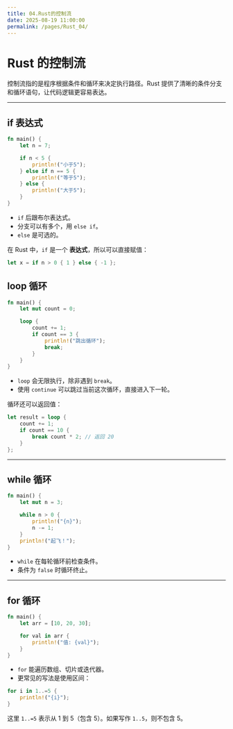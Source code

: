 ```yaml
---
title: 04.Rust的控制流
date: 2025-08-19 11:00:00
permalink: /pages/Rust_04/
---
```


# Rust 的控制流

控制流指的是程序根据条件和循环来决定执行路径。Rust 提供了清晰的条件分支和循环语句，让代码逻辑更容易表达。

---

## if 表达式

```rust
fn main() {
    let n = 7;

    if n < 5 {
        println!("小于5");
    } else if n == 5 {
        println!("等于5");
    } else {
        println!("大于5");
    }
}
```

- `if` 后跟布尔表达式。
- 分支可以有多个，用 `else if`。
- `else` 是可选的。

在 Rust 中，`if` 是一个 **表达式**，所以可以直接赋值：

```rust
let x = if n > 0 { 1 } else { -1 };
```

## loop 循环

```rust
fn main() {
    let mut count = 0;

    loop {
        count += 1;
        if count == 3 {
            println!("跳出循环");
            break;
        }
    }
}
```

- `loop` 会无限执行，除非遇到 `break`。
- 使用 `continue` 可以跳过当前这次循环，直接进入下一轮。

循环还可以返回值：

```rust
let result = loop {
    count += 1;
    if count == 10 {
        break count * 2; // 返回 20
    }
};
```

------

## while 循环

```rust
fn main() {
    let mut n = 3;

    while n > 0 {
        println!("{n}");
        n -= 1;
    }
    println!("起飞！");
}
```

- `while` 在每轮循环前检查条件。
- 条件为 `false` 时循环终止。

------

## for 循环

```rust
fn main() {
    let arr = [10, 20, 30];

    for val in arr {
        println!("值: {val}");
    }
}
```

- `for` 能遍历数组、切片或迭代器。
- 更常见的写法是使用区间：

```rust
for i in 1..=5 {
    println!("{i}");
}
```

这里 `1..=5` 表示从 1 到 5（包含 5）。如果写作 `1..5`，则不包含 5。